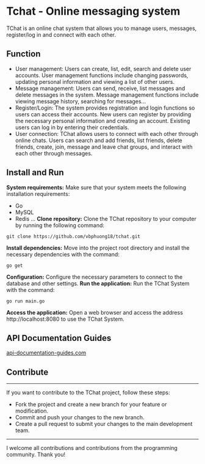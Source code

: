 # Tchat - Online messaging system
TChat is an online chat system that allows you to manage users, messages, register/log in and connect with each other.
## Function
- User management: Users can create, list, edit, search and delete user accounts. User management functions include changing passwords, updating personal information and viewing a list of other users.
- Message management: Users can send, receive, list messages and delete messages in the system. Message management functions include viewing message history, searching for messages...
- Register/Login: The system provides registration and login functions so users can access their accounts. New users can register by providing the necessary personal information and creating an account. Existing users can log in by entering their credentials.
- User connection: TChat allows users to connect with each other through online chats. Users can search and add friends, list friends, delete friends, create, join, message and leave chat groups, and interact with each other through messages.

## Install and Run
**System requirements:** Make sure that your system meets the following installation requirements:
- Go
- MySQL
- Redis
...
**Clone repository:** Clone the TChat repository to your computer by running the following command:
```
git clone https://github.com/vbphuong18/tchat.git
```
**Install dependencies:** Move into the project root directory and install the necessary dependencies with the command:
```
go get
```
**Configuration:** Configure the necessary parameters to connect to the database and other settings.
**Run the application:** Run the TChat System with the command:
```
go run main.go
```
**Access the application:** Open a web browser and access the address http://localhost:8080 to use the TChat System.

## API Documentation Guides
[api-documentation-guides.com](https://documenter.getpostman.com/view/23800911/2s9YsMAWij#1fc97a72-05a6-4404-ad63-0080966ab17b)
## Contribute
***
If you want to contribute to the TChat project, follow these steps:
- Fork the project and create a new branch for your feature or modification.
- Commit and push your changes to the new branch.
- Create a pull request to submit your changes to the main development team. 
***
I welcome all contributions and contributions from the programming community. Thank you!
